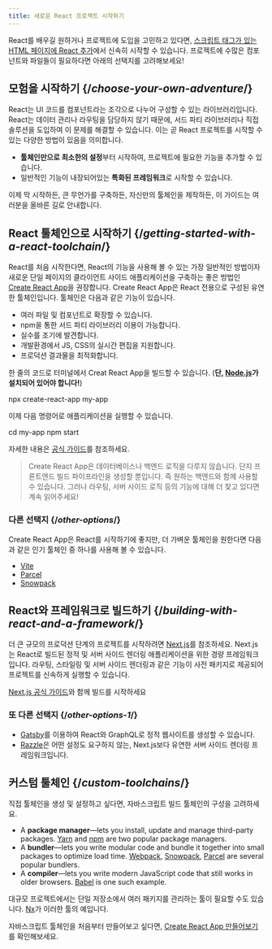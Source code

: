 ```yaml
---
title: 새로운 React 프로젝트 시작하기
---
```


<Intro>

React를 배우길 원하거나 프로젝트에 도입을 고민하고 있다면, [스크립트 태그가 있는 HTML 페이지에 React 추가](/learn/add-react-to-a-website)에서 신속히 시작할 수 있습니다. 프로젝트에 수많은 컴포넌트와 파일들이 필요하다면 아래의 선택지를 고려해보세요!

</Intro>

## 모험을 시작하기 {/*choose-your-own-adventure*/}

React는 UI 코드를 컴포넌트라는 조각으로 나누어 구성할 수 있는 라이브러리입니다. React는 데이터 관리나 라우팅을 담당하지 않기 때문에, 서드 파티 라이브러리나 직접 솔루션을 도입하여 이 문제를 해결할 수 있습니다. 이는 곧 React 프로젝트를 시작할 수 있는 다양한 방법이 있음을 의미합니다.

* **툴체인만으로 최소한의 설정**부터 시작하여, 프로젝트에 필요한 기능을 추가할 수 있습니다.
* 일반적인 기능이 내장되어있는 **특화된 프레임워크**로 시작할 수 있습니다.

이제 막 시작하든, 큰 무언가를 구축하든, 자신만의 툴체인을 제작하든, 이 가이드는 여러분을 올바른 길로 안내합니다.

## React 툴체인으로 시작하기 {/*getting-started-with-a-react-toolchain*/}

React를 처음 시작한다면, React의 기능을 사용해 볼 수 있는 가장 일반적인 방법이자 새로운 단일 페이지의 클라이언트 사이드 애플리케이션을 구축하는 좋은 방법인 [Create React App](https://create-react-app.dev/)을 권장합니다.
Create React App은 React 전용으로 구성된 유연한 툴체인입니다. 툴체인은 다음과 같은 기능이 있습니다.

* 여러 파일 및 컴포넌트로 확장할 수 있습니다.
* npm을 통한 서드 파티 라이브러리 이용이 가능합니다.
* 실수를 조기에 발견합니다.
* 개발환경에서 JS, CSS의 실시간 편집을 지원합니다.
* 프로덕션 결과물을 최적화합니다.

한 줄의 코드로 터미널에서 Creat React App을 빌드할 수 있습니다. (**단, [Node.js](https://nodejs.org/)가 설치되어 있어야 합니다!**)

<TerminalBlock>

npx create-react-app my-app

</TerminalBlock>

이제 다음 명령어로 애플리케이션을 실행할 수 있습니다.

<TerminalBlock>

cd my-app
npm start

</TerminalBlock>

자세한 내용은 [공식 가이드](https://create-react-app.docs/getting-started)를 참조하세요.

> Create React App은 데이터베이스나 백엔드 로직을 다루지 않습니다. 단지 프론트엔드 빌드 파이프라인을 생성할 뿐입니다. 즉 원하는 백엔드와 함께 사용할 수 있습니다. 그러나 라우팅, 서버 사이드 로직 등의 기능에 대해 더 찾고 있다면 계속 읽어주세요!

### 다른 선택지 {/*other-options*/}

Create React App은 React를 시작하기에 좋지만, 더 가벼운 툴체인을 원한다면 다음과 같은 인기 툴체인 중 하나를 사용해 볼 수 있습니다.

* [Vite](https://vitejs.dev/guide/)
* [Parcel](https://parceljs.org/)
* [Snowpack](https://www.snowpack.dev/tutorials/react)

## React와 프레임워크로 빌드하기 {/*building-with-react-and-a-framework*/}

더 큰 규모의 프로덕션 단계의 프로젝트를 시작하려면 [Next.js](https://nextjs.org/)를 참조하세요. Next.js는 React로 빌드된 정적 및 서버 사이드 렌더링 애플리케이션을 위한 경량 프레임워크입니다. 라우팅, 스타일링 및 서버 사이드 렌더링과 같은 기능이 사전 패키지로 제공되어 프로젝트를 신속하게 실행할 수 있습니다.

[Next.js 공식 가이드](https://nextjs.org/docs/getting-started)와 함께 빌드를 시작하세요

### 또 다른 선택지 {/*other-options-1*/}

* [Gatsby](https://www.gatsbyjs.org/)를 이용하여 React와 GraphQL로 정적 웹사이트를 생성할 수 있습니다.
* [Razzle](https://razzlejs.org/)은 어떤 설정도 요구하지 않는, Next.js보다 유연한 서버 사이드 렌더링 프레임워크입니다.

## 커스텀 툴체인 {/*custom-toolchains*/}

직접 툴체인을 생성 및 설정하고 싶다면, 자바스크립트 빌드 툴체인의 구성을 고려하세요.

* A **package manager**—lets you install, update and manage third-party packages. [Yarn](https://yarnpkg.com/) and [npm](https://www.npmjs.com/) are two popular package managers.
* A **bundler**—lets you write modular code and bundle it together into small packages to optimize load time. [Webpack](https://webpack.js.org/), [Snowpack](https://www.snowpack.dev/), [Parcel](https://parceljs.org/) are several popular bundlers.
* A **compiler**—lets you write modern JavaScript code that still works in older browsers. [Babel](https://babeljs.io/) is one such example.

대규모 프로젝트에서는 단일 저장소에서 여러 패키지를 관리하는 툴이 필요할 수도 있습니다. [Nx](https://nx.dev/react)가 이러한 툴의 예입니다.

자바스크립트 툴체인을 처음부터 만들어보고 싶다면, [Create React App 만들어보기](https://blog.usejournal.com/creating-a-react-app-from-scratch-f3c693b84658)를 확인해보세요.
